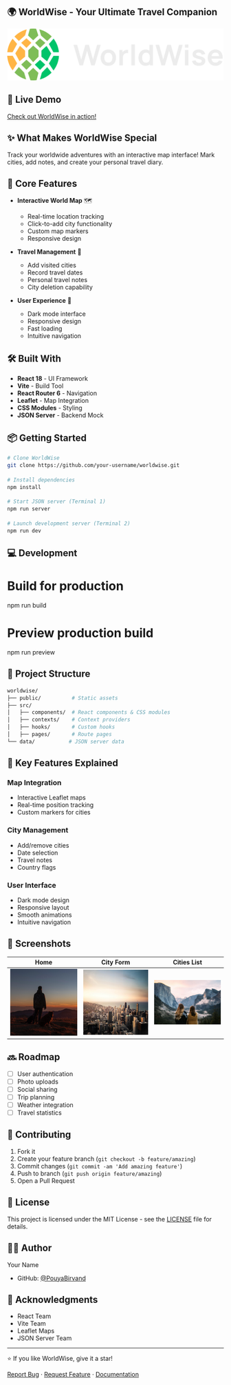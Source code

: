 ## 🌍 WorldWise - Your Ultimate Travel Companion
![WorldWise Banner](public/logo.png)

## 🚀 Live Demo
[Check out WorldWise in action!](https://worldwise-production-f645.up.railway.app/)

## ✨ What Makes WorldWise Special
Track your worldwide adventures with an interactive map interface! Mark cities, add notes, and create your personal travel diary.

## 🎯 Core Features
- **Interactive World Map** 🗺️
  - Real-time location tracking
  - Click-to-add city functionality
  - Custom map markers
  - Responsive design

- **Travel Management** 🌆
  - Add visited cities
  - Record travel dates
  - Personal travel notes
  - City deletion capability

- **User Experience** 👤
  - Dark mode interface
  - Responsive design
  - Fast loading
  - Intuitive navigation

## 🛠️ Built With
- **React 18** - UI Framework
- **Vite** - Build Tool
- **React Router 6** - Navigation
- **Leaflet** - Map Integration
- **CSS Modules** - Styling
- **JSON Server** - Backend Mock

## 📦 Getting Started

```bash
# Clone WorldWise
git clone https://github.com/your-username/worldwise.git

# Install dependencies
npm install

# Start JSON server (Terminal 1)
npm run server

# Launch development server (Terminal 2)
npm run dev
```
## 💻 Development
# Build for production
npm run build

# Preview production build
npm run preview

## 🎨 Project Structure
```bash
worldwise/
├── public/          # Static assets
├── src/
│   ├── components/  # React components & CSS modules
│   ├── contexts/    # Context providers
│   ├── hooks/       # Custom hooks
│   ├── pages/       # Route pages
└── data/           # JSON server data
```
## 🌟 Key Features Explained

### Map Integration
- Interactive Leaflet maps
- Real-time position tracking
- Custom markers for cities

### City Management
- Add/remove cities
- Date selection
- Travel notes
- Country flags

### User Interface
- Dark mode design
- Responsive layout
- Smooth animations
- Intuitive navigation

## 📱 Screenshots

| Home | City Form | Cities List |
|------|-----------|-------------|
| ![Home](public/img-1.jpg) | ![Form](public/img-2.jpg) | ![List](public/bg.jpg) |

## 🔜 Roadmap
- [ ] User authentication
- [ ] Photo uploads
- [ ] Social sharing
- [ ] Trip planning
- [ ] Weather integration
- [ ] Travel statistics

## 🤝 Contributing
1. Fork it
2. Create your feature branch (`git checkout -b feature/amazing`)
3. Commit changes (`git commit -am 'Add amazing feature'`)
4. Push to branch (`git push origin feature/amazing`)
5. Open a Pull Request

## 📄 License
This project is licensed under the MIT License - see the [LICENSE](LICENSE) file for details.

## 👨‍💻 Author
Your Name
- GitHub: [@PouyaBirvand](https://github.com/Pouyabirvand)

## 💫 Acknowledgments
- React Team
- Vite Team
- Leaflet Maps
- JSON Server Team

---

⭐️ If you like WorldWise, give it a star!

[Report Bug](issues-link) · [Request Feature](issues-link) · [Documentation](docs-link)
